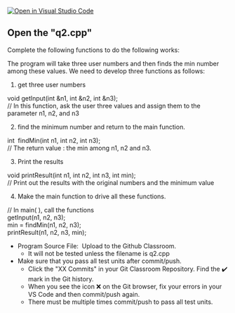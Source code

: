 [![Open in Visual Studio Code](https://classroom.github.com/assets/open-in-vscode-c66648af7eb3fe8bc4f294546bfd86ef473780cde1dea487d3c4ff354943c9ae.svg)](https://classroom.github.com/online_ide?assignment_repo_id=8839801&assignment_repo_type=AssignmentRepo)
<!-- [A6-2] (https://prezi.com/p/edit/-xdwv8fik5xk/) -->

<!--
## ![A6-2](https://nimbus-screenshots.s3.amazonaws.com/s/4f4a634adf0c7c85fc178d5c682b7302.png) -->

## Open the "q2.cpp"

Complete the following functions to do the following works:

The program will take three user numbers and then finds the min number among these values. We need to develop three functions as follows:

1. get three user numbers

void getInput(int &n1, int &n2, int &n3);  
// In this function, ask the user three values and assign them to the parameter n1, n2, and n3

2. find the minimum number and return to the main function.

int  findMin(int n1, int n2, int n3);  
// The return value : the min among n1, n2 and n3.

3. Print the results

void printResult(int n1, int n2, int n3, int min);  
// Print out the results with the original numbers and the minimum value

4. Make the main function to drive all these functions.

// In main( ), call the functions  
getInput(n1, n2, n3);  
min = findMin(n1, n2, n3);  
printResult(n1, n2, n3, min);

- Program Source File:  Upload to the Github Classroom.
  - It will not be tested unless the filename is q2.cpp
- Make sure that you pass all test units after commit/push.
  - Click the "XX Commits" in your Git Classroom Repository. Find the ✔️ mark in the Git history.
  - When you see the icon ❌ on the Git browser, fix your errors in your VS Code and then commit/push again.
  - There must be multiple times commit/push to pass all test units.
